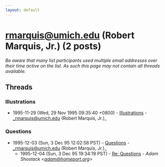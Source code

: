 ```yaml
---
layout: default
---
```


# rmarquis@umich.edu (Robert Marquis, Jr.) (2 posts)

_Be aware that many list participants used multiple email addresses over their time active on the list. As such this page may not contain all threads available._

## Threads

### Illustrations
+ 1995-11-29 (Wed, 29 Nov 1995 09:35:40 +0800) - [Illustrations](/archive/1995/11/1453f6a7a80a5927e627a4754deb33ee08bd26085b660fdb94cdf71b768ac8d7) - _rmarquis@umich.edu (Robert Marquis, Jr.)_

### Questions
+ 1995-12-03 (Sun, 3 Dec 95 12:02:58 PST) - [Questions](/archive/1995/12/bd933564cb8593738db0d3d93635b2ef5e63e70d341828198dd238831c92756e) - _rmarquis@umich.edu (Robert Marquis, Jr.)_
  + 1995-12-04 (Sun, 3 Dec 95 19:34:19 PST) - [Re: Questions](/archive/1995/12/51f83fe967b54f0680b5071093370993c453d5a982e47fffd4886ada631e2a6a) - _Adam Shostack \<adam@homeport.org\>_

